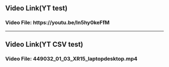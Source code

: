 <h2>Video Link(YT test)</h2>
<h3>Video File: https://youtu.be/ln5hy0keFfM</h3>
<hr />
<h2>Video Link(YT CSV test)</h2>
<h3>Video File: 449032_01_03_XR15_laptopdesktop.mp4</h3>
